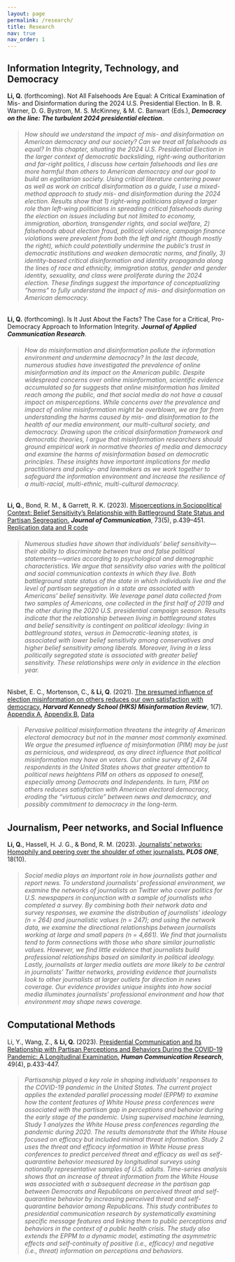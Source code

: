 ```yaml
---
layout: page
permalink: /research/
title: Research
nav: true
nav_order: 1
---
```



## Information Integrity, Technology, and Democracy

**Li, Q.** (forthcoming). Not All Falsehoods Are Equal: A Critical Examination of Mis- and Disinformation during the 2024 U.S. Presidential Election. In B. R. Warner, D. G. Bystrom, M. S. McKinney, & M. C. Banwart (Eds.), ***Democracy on the line: The turbulent 2024 presidential election***.

> ###### How should we understand the impact of mis- and disinformation on American democracy and our society? Can we treat all falsehoods as equal? In this chapter, situating the 2024 U.S. Presidential Election in the larger context of democratic backsliding, right-wing authoritarian and far-right politics, I discuss how certain falsehoods and lies are more harmful than others to American democracy and our goal to build an egalitarian society. Using critical literature centering power as well as work on critical disinformation as a guide, I use a mixed-method approach to study mis- and disinformation during the 2024 election. Results show that 1) right-wing politicians played a larger role than left-wing politicians in spreading critical falsehoods during the election on issues including but not limited to economy, immigration, abortion, transgender rights, and social welfare, 2) falsehoods about election fraud, political violence, campaign finance violations were prevalent from both the left and right (though mostly the right), which could potentially undermine the public’s trust in democratic institutions and weaken democratic norms, and finally, 3) identity-based critical disinformation and identity propaganda along the lines of race and ethnicity, immigration status, gender and gender identity, sexuality, and class were proliferate during the 2024 election. These findings suggest the importance of conceptualizing “harms” to fully understand the impact of mis- and disinformation on American democracy.


**Li, Q.** (forthcoming). Is It Just About the Facts? The Case for a Critical, Pro-Democracy Approach to Information Integrity. ***Journal of Applied Communication Research***.

> ###### How do misinformation and disinformation pollute the information environment and undermine democracy? In the last decade, numerous studies have investigated the prevalence of online misinformation and its impact on the American public. Despite widespread concerns over online misinformation, scientific evidence accumulated so far suggests that online misinformation has limited reach among the public, and that social media do not have a causal impact on misperceptions. While concerns over the prevalence and impact of online misinformation might be overblown, we are far from understanding the harms caused by mis- and disinformation to the health of our media environment, our multi-cultural society, and democracy. Drawing upon the critical disinformation framework and democratic theories, I argue that misinformation researchers should ground empirical work in normative theories of media and democracy and examine the harms of misinformation based on democratic principles. These insights have important implications for media practitioners and policy- and lawmakers as we work together to safeguard the information environment and increase the resilience of a multi-racial, multi-ethnic, multi-cultural democracy.

**Li, Q.**, Bond, R. M., & Garrett, R. K. (2023). [Misperceptions in Sociopolitical Context:  Belief Sensitivity’s Relationship with Battleground State Status and Partisan Segregation.](https://academic.oup.com/joc/advance-article/doi/10.1093/joc/jqad017/7131362?utm_source=authortollfreelink&utm_campaign=joc&utm_medium=email&guestAccessKey=a7848ee6-dd10-4529-ba49-b4a3918eb297 "Misperceptions in Sociopolitical Context:  Belief Sensitivity’s Relationship with Battleground State Status and Partisan Segregation.") ***Journal of Communication***, 73(5), p.439–451. [Replication data and R code](https://dataverse.harvard.edu/dataset.xhtml?persistentId=doi:10.7910/DVN/DUMBEI "Replication data and R code")

> ###### Numerous studies have shown that individuals’ belief sensitivity—their ability to discriminate between true and false political statements—varies according to psychological and demographic characteristics. We argue that sensitivity also varies with the political and social communication contexts in which they live. Both battleground state status of the state in which individuals live and the level of partisan segregation in a state are associated with Americans’ belief sensitivity. We leverage panel data collected from two samples of Americans, one collected in the first half of 2019 and the other during the 2020 U.S. presidential campaign season. Results indicate that the relationship between living in battleground states and belief sensitivity is contingent on political ideology: living in battleground states, versus in Democratic-leaning states, is associated with lower belief sensitivity among conservatives and higher belief sensitivity among liberals. Moreover, living in a less politically segregated state is associated with greater belief sensitivity. These relationships were only in evidence in the election year. 

Nisbet, E. C., Mortenson, C., & **Li, Q**. (2021). [The presumed influence of election misinformation on others reduces our own satisfaction with democracy.](https://doi.org/10.37016/mr-2020-59 "The presumed influence of election misinformation on others reduces our own satisfaction with democracy.") ***Harvard Kennedy School (HKS) Misinformation Review***, 1(7). [Appendix A](https://misinforeview.hks.harvard.edu/wp-content/uploads/2021/03/nisbet_appendix_a_20210312.pdf "Appendix A"), [Appendix B](https://misinforeview.hks.harvard.edu/wp-content/uploads/2021/03/nisbet_appendix_b_20210312.pdf "Appendix B"), [Data](https://dataverse.harvard.edu/dataset.xhtml?persistentId=doi:10.7910/DVN/QMEBYZ "Data")

> ###### Pervasive political misinformation threatens the integrity of American electoral democracy but not in the manner most commonly examined. We argue the presumed influence of misinformation (PIM) may be just as pernicious, and widespread, as any direct influence that political misinformation may have on voters. Our online survey of 2,474 respondents in the United States shows that greater attention to political news heightens PIM on others as opposed to oneself, especially among Democrats and Independents. In turn, PIM on others reduces satisfaction with American electoral democracy, eroding the “virtuous circle” between news and democracy, and possibly commitment to democracy in the long-term.

## Journalism, Peer networks, and Social Influence

**Li, Q.**, Hassell, H. J. G., & Bond, R. M. (2023). [Journalists’ networks: Homophily and peering over the shoulder of other journalists.](https://doi.org/10.1371/journal.pone.0291544 "Journalists’ networks: Homophily and peering over the shoulder of other journalists.") ***PLOS ONE***, 18(10).

> ###### Social media plays an important role in how journalists gather and report news. To understand journalists’ professional environment, we examine the networks of journalists on Twitter who cover politics for U.S. newspapers in conjunction with a sample of journalists who completed a survey. By combining both their network data and survey responses, we examine the distribution of journalists’ ideology (n = 264) and journalistic values (n = 247); and using the network data, we examine the directional relationships between journalists working at large and small papers (n = 4,661). We find that journalists tend to form connections with those who share similar journalistic values. However, we find little evidence that journalists build professional relationships based on similarity in political ideology. Lastly, journalists at larger media outlets are more likely to be central in journalists’ Twitter networks, providing evidence that journalists look to other journalists at larger outlets for direction in news coverage. Our evidence provides unique insights into how social media illuminates journalists’ professional environment and how that environment may shape news coverage.

## Computational Methods

Li, Y., Wang, Z., & **Li, Q.** (2023). [Presidential Communication and Its Relationship with Partisan Perceptions and Behaviors During the COVID-19 Pandemic: A Longitudinal Examination.](https://academic.oup.com/hcr/advance-article/doi/10.1093/hcr/hqad025/7209863?utm_source=authortollfreelink&utm_campaign=hcr&utm_medium=email&guestAccessKey=c69328b2-4ccc-4772-b826-d32707e8b329 "Presidential Communication and Its Relationship with Partisan Perceptions and Behaviors During the COVID-19 Pandemic: A Longitudinal Examination.") ***Human Communication Research***, 49(4), p.433-447.

> ###### Partisanship played a key role in shaping individuals’ responses to the COVID-19 pandemic in the United States. The current project applies the extended parallel processing model (EPPM) to examine how the content features of White House press conferences were associated with the partisan gap in perceptions and behavior during the early stage of the pandemic. Using supervised machine learning, Study 1 analyzes the White House press conferences regarding the pandemic during 2020. The results demonstrate that the White House focused on efficacy but included minimal threat information. Study 2 uses the threat and efficacy information in White House press conferences to predict perceived threat and efficacy as well as self-quarantine behavior measured by longitudinal surveys using nationally representative samples of U.S. adults. Time-series analysis shows that an increase of threat information from the White House was associated with a subsequent decrease in the partisan gap between Democrats and Republicans on perceived threat and self-quarantine behavior by increasing perceived threat and self-quarantine behavior among Republicans. This study contributes to presidential communication research by systematically examining specific message features and linking them to public perceptions and behaviors in the context of a public health crisis. The study also extends the EPPM to a dynamic model, estimating the asymmetric effects and self-continuity of positive (i.e., efficacy) and negative (i.e., threat) information on perceptions and behaviors.
